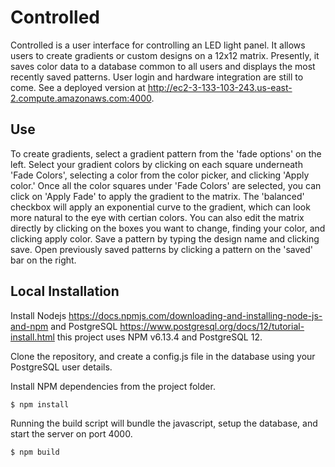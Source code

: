 # Controlled
Controlled is a user interface for controlling an LED light panel. It allows users to create gradients or custom designs on a 12x12 matrix. Presently, it saves color data to a database common to all users and displays the most recently saved patterns. User login and hardware integration are still to come. See a deployed version at http://ec2-3-133-103-243.us-east-2.compute.amazonaws.com:4000.

## Use

To create gradients, select a gradient pattern from the 'fade options' on the left. Select your gradient colors by clicking on each square underneath 'Fade Colors', selecting a color from the color picker, and clicking 'Apply color.' Once all the color squares under 'Fade Colors' are selected, you can click on 'Apply Fade' to apply the gradient to the matrix. The 'balanced' checkbox will apply an exponential curve to the gradient, which can look more natural to the eye with certian colors. You can also edit the matrix directly by clicking on the boxes you want to change, finding your color, and clicking apply color. Save a pattern by typing the design name and clicking save. Open previously saved patterns by clicking a pattern on the 'saved' bar on the right.


## Local Installation

Install Nodejs  https://docs.npmjs.com/downloading-and-installing-node-js-and-npm and PostgreSQL https://www.postgresql.org/docs/12/tutorial-install.html this project uses NPM v6.13.4 and PostgreSQL 12.

Clone the repository, and create a config.js file in the database using your PostgreSQL user details.


Install NPM dependencies from the project folder.
```
$ npm install
```

Running the build script will bundle the javascript, setup the database, and start the server on port 4000.

```
$ npm build
```
